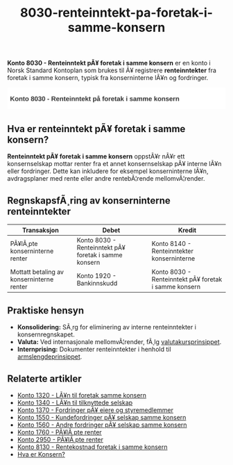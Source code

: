 ﻿---
title: "8030-renteinntekt-pa-foretak-i-samme-konsern"
meta_title: "8030-renteinntekt-pa-foretak-i-samme-konsern"
meta_description: "**Konto 8030 - Renteinntekt pÃ¥ foretak i samme konsern** er en konto i Norsk Standard Kontoplan som brukes til Ã¥ registrere **renteinntekter** fra foretak i s..."
slug: 8030-renteinntekt-pa-foretak-i-samme-konsern
type: blog
layout: pages/single
---

**Konto 8030 - Renteinntekt pÃ¥ foretak i samme konsern** er en konto i Norsk Standard Kontoplan som brukes til Ã¥ registrere **renteinntekter** fra foretak i samme konsern, typisk fra konserninterne lÃ¥n og fordringer.

![Illustrasjon av konto 8030 Renteinntekt pÃ¥ foretak i samme konsern](8030-renteinntekt-pa-foretak-i-samme-konsern-image.svg)

## Hva er renteinntekt pÃ¥ foretak i samme konsern?

**Renteinntekt pÃ¥ foretak i samme konsern** oppstÃ¥r nÃ¥r ett konsernselskap mottar renter fra et annet konsernselskap pÃ¥ interne lÃ¥n eller fordringer. Dette kan inkludere for eksempel konserninterne lÃ¥n, avdragsplaner med rente eller andre rentebÃ¦rende mellomvÃ¦render.

## RegnskapsfÃ¸ring av konserninterne renteinntekter

| Transaksjon                                              | Debet                                                       | Kredit                                    |
|----------------------------------------------------------|-------------------------------------------------------------|-------------------------------------------|
| PÃ¥lÃ¸pte konserninterne renter                            | Konto 8030 - Renteinntekt pÃ¥ foretak i samme konsern        | Konto 8140 - Renteinntekter konserninterne |
| Mottatt betaling av konserninterne renter                | Konto 1920 - Bankinnskudd                                   | Konto 8030 - Renteinntekt pÃ¥ foretak i samme konsern |

## Praktiske hensyn

* **Konsolidering:** SÃ¸rg for eliminering av interne renteinntekter i konsernregnskapet.
* **Valuta:** Ved internasjonale mellomvÃ¦render, fÃ¸lg [valutakursprinsippet](/blogs/regnskap/hva-er-valutakurs "Hva er Valutakurs? Prinsipper for valutahÃ¥ndtering i regnskap").
* **Internprising:** Dokumenter renteinntekter i henhold til [armslengdeprinsippet](/blogs/regnskap/hva-er-internprising "Hva er Internprising? Retningslinjer for konserninternt salg").

## Relaterte artikler

* [Konto 1320 - LÃ¥n til foretak samme konsern](/blogs/kontoplan/1320-lan-til-foretak-samme-konsern "Konto 1320 - LÃ¥n til foretak samme konsern")
* [Konto 1340 - LÃ¥n til tilknyttede selskap](/blogs/kontoplan/1340-lan-til-tilknyttede-selskap "Konto 1340 - LÃ¥n til tilknyttede selskap")
* [Konto 1370 - Fordringer pÃ¥ eiere og styremedlemmer](/blogs/kontoplan/1370-fordringer-pa-eiere-og-styremedlemmer "Konto 1370 - Fordringer pÃ¥ eiere og styremedlemmer")
* [Konto 1550 - Kundefordringer pÃ¥ selskap samme konsern](/blogs/kontoplan/1550-kundefordringer-pa-selskap-samme-konsern "Konto 1550 - Kundefordringer pÃ¥ selskap samme konsern")
* [Konto 1560 - Andre fordringer pÃ¥ selskap samme konsern](/blogs/kontoplan/1560-andre-fordringer-pa-selskap-samme-konsern "Konto 1560 - Andre fordringer pÃ¥ selskap samme konsern")
* [Konto 1760 - PÃ¥lÃ¸pte renter](/blogs/kontoplan/1760-palopte-renter "Konto 1760 - PÃ¥lÃ¸pte renter: RegnskapsfÃ¸ring av pÃ¥lÃ¸pte renteutgifter")
* [Konto 2950 - PÃ¥lÃ¸pte renter](/blogs/kontoplan/2950-palopte-renter "Konto 2950 - PÃ¥lÃ¸pte renter: RegnskapsfÃ¸ring av pÃ¥lÃ¸pte renteutgifter")
* [Konto 8130 - Rentekostnad foretak i samme konsern](/blogs/kontoplan/8130-rentekostnad-foretak-i-samme-konsern "Konto 8130 - Rentekostnad foretak i samme konsern")
* [Hva er Konsern?](/blogs/regnskap/hva-er-konsern "Hva er Konsern? Komplett Guide til Konsernstrukturer og Konsernregnskap")
